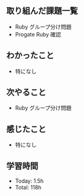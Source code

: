 ## 取り組んだ課題一覧
- Ruby グループ分け問題
- Progate Ruby 確認
## わかったこと
- 特になし
## 次やること
- Ruby グループ分け問題
## 感じたこと
- 特になし
## 学習時間
- Today: 1.5h
- Total: 118h